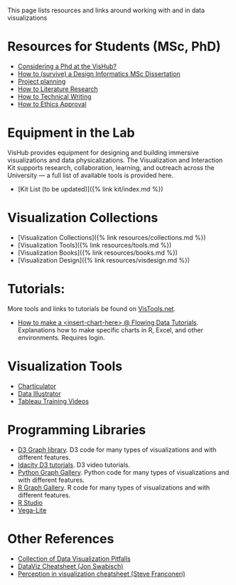 This page lists resources and links around working with and in data visualizations

# Resources for Students (MSc, PhD)

- [Considering a Phd at the VisHub?](/students/considering-phd)
- [How to (survive) a Design Informatics MSc Dissertation](/students/mscdissertation)
- [Project planning](/students/project-planning)
- [How to Literature Research](/students/literature)
- [How to Technical Writing](/students/technical-writing)
- [How to Ethics Approval](/students/ethics)

# Equipment in the Lab

VisHub provides equipment for designing and building immersive visualizations and data physicalizations. The Visualization and Interaction Kit supports research, collaboration, learning, and outreach across the University — a full list of available tools is provided here.

- [Kit List (to be updated)]({% link kit/index.md %})

# Visualization Collections

- [Visualization Collections]({% link resources/collections.md %})
- [Visualization Tools]({% link resources/tools.md %})
- [Visualization Books]({% link resources/books.md %})
- [Visualization Design]({% link resources/visdesign.md %})

# Tutorials:

More tools and links to tutorials be found on [VisTools.net](https://vistools.net).

- [How to make a \<insert-chart-here> @ Flowing Data Tutorials](https://flowingdata.com/category/tutorials). Explanations how to make specific charts in R, Excel, and other environments. Requires login.

# Visualization Tools

- [Charticulator](https://charticulator.com/docs/getting-started.html)
- [Data Illustrator](http://data-illustrator.com/tutorial.php)
- [Tableau Training Videos](https://www.tableau.com/en-gb/learn/training/20204)

# Programming Libraries

- [D3 Graph library](https://www.d3-graph-gallery.com/). D3 code for many types of visualizations and with different features.
- [Idacity D3 tutorials](https://www.udacity.com/course/data-visualization-and-d3js--ud507). D3 video tutorials.
- [Python Graph Gallery](https://python-graph-gallery.com/). Python code for many types of visualizations and with different features.
- [R Graph Gallery](https://www.r-graph-gallery.com/). R code for many types of visualizations and with different features.
- [R Studio](https://education.rstudio.com)
- [Vega-Lite](https://vega.github.io/vega-lite/tutorials/getting_started.html)

# Other References

- [Collection of Data Visualization Pitfalls](http://www.google.com/url?q=http%3A%2F%2Fflowingdata.com%2F2018%2F08%2F08%2Fcollection-of-data-visualization-pitfalls%2F&sa=D&sntz=1&usg=AFQjCNE1ZKpKSTUtFbTgotyhuQMnrZWVuQ)
- [DataViz Cheatsheet (Jon Swabisch)](https://www.google.com/url?q=https%3A%2F%2Fpolicyviz.com%2F2018%2F08%2F07%2Fdataviz-cheatsheet%2F&sa=D&sntz=1&usg=AFQjCNGxljYhe3m52ZbQ1uKYDdoB2P3Nmg)
- [Perception in visualization cheatsheet (Steve Franconeri)](http://www.google.com/url?q=http%3A%2F%2Fexperception.net%2FFranconeri_ExperCeptionDotNet_ChartChooser.pdf&sa=D&sntz=1&usg=AFQjCNE3dZLJN_TQbKIGM7K06s5w6M-ubA)
